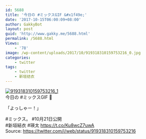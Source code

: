 ```yaml
---
id: 5688
title: '今日の #ミックスGIF &#x1f49e;'
date: '2017-10-15T06:00:09+08:00'
author: GakkyBot
layout: post
guid: 'http://www.gakky.me/5688.html'
permalink: /5688.html
Views:
    - '78'
image: /wp-content/uploads/2017/10/919318310159753216_0.jpg
categories:
    - twitter
tags:
    - twitter
    - 新垣结衣
---
```


[![919318310159753216_1](http://www.yui-aragaki.org/wp-content/uploads/2017/10/919318310159753216_1.jpg)](http://www.yui-aragaki.org/wp-content/uploads/2017/10/919318310159753216_1.jpg)  
今日の #ミックスGIF 💞

「よっしゃー！」

\#ミックス。 #10月21日公開  
\#新垣結衣 #瑛太 https://t.co/Ku8wcZ7uwA  
Source: <https://twitter.com/i/web/status/919318310159753216>